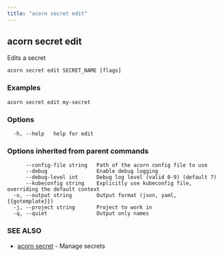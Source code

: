 ```yaml
---
title: "acorn secret edit"
---
```

## acorn secret edit

Edits a secret

```
acorn secret edit SECRET_NAME [flags]
```

### Examples

```
acorn secret edit my-secret
```

### Options

```
  -h, --help   help for edit
```

### Options inherited from parent commands

```
      --config-file string   Path of the acorn config file to use
      --debug                Enable debug logging
      --debug-level int      Debug log level (valid 0-9) (default 7)
      --kubeconfig string    Explicitly use kubeconfig file, overriding the default context
  -o, --output string        Output format (json, yaml, {{gotemplate}})
  -j, --project string       Project to work in
  -q, --quiet                Output only names
```

### SEE ALSO

* [acorn secret](acorn_secret.md)	 - Manage secrets

